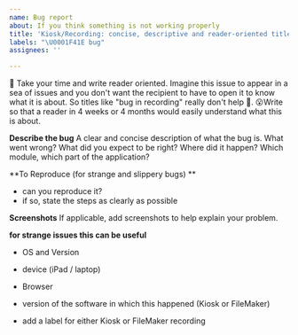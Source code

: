 ```yaml
---
name: Bug report
about: If you think something is not working properly
title: 'Kiosk/Recording: concise, descriptive and reader-oriented title for the issuse'
labels: "\U0001F41E bug"
assignees: ''

---
```


🫶 Take your time and write reader oriented. Imagine this issue to appear in a sea of issues and you don't want the recipient to have to open it to know what it is about. So titles like "bug in recording" really don't help 🤨. 
😮Write so that a reader in 4 weeks or 4 months would easily understand what this is about. 

**Describe the bug**
A clear and concise description of what the bug is. What went wrong? What did you expect to be right?
Where did it happen? Which module, which part of the application?

**To Reproduce (for strange and slippery bugs) **
- can you reproduce it? 
- if so, state the steps as clearly as possible

**Screenshots**
If applicable, add screenshots to help explain your problem.

**for strange issues this can be useful**
 - OS and Version
 - device (iPad / laptop)
 - Browser
 - version of the software in which this happened (Kiosk or FileMaker)

- add a label for either Kiosk or FileMaker recording
